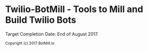 # Twilio-BotMill - Tools to Mill and Build Twilio Bots

Target Completion Date: End of August 2017.  

<sub>Copyright (c) 2017 BotMill.io</sub>
